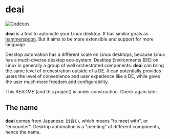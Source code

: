 # deai

[![Codecov](https://img.shields.io/codecov/c/github/yshui/deai.svg)](https://codecov.io/gh/yshui/deai)

**deai** is a tool to automate your Linux desktop. It has similar goals as [hammerspoon](https://github.com/Hammerspoon/hammerspoon). But it aims to be more extensible and support for more language.

Desktop automation has a different scale on Linux desktops, because Linux has a much diverse desktop eco-system. Desktop Environments (DE) on Linux is generally a group of well orchestrated components. **deai** can bring the same level of orchestration outside of a DE. It can potentially provides users the level of convenience and user experience like a DE, while gives the user much more freedom and configurability.

This README (and this project) is under construction. Check again later.

## The name

**deai** comes from Japanese: 出会い, which means "to meet with", or "encounter". Desktop automation is a "meeting" of different components, hence the name.
